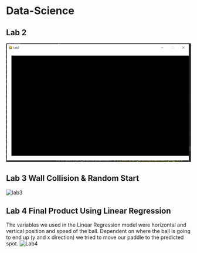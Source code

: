 # Data-Science

## Lab 2
![PNG](https://github.com/desjardinskatwit/Data-Science/blob/main/Lab2_pic.PNG)

## Lab 3 Wall Collision & Random Start
![lab3](https://user-images.githubusercontent.com/59697449/139483850-c0e713ea-c8da-4175-adb4-23e2c1d82e76.gif)

## Lab 4 Final Product Using Linear Regression
The variables we used in the Linear Regression model were horizontal and vertical position and speed of the ball. Dependent on where the ball is going to end up (y and x direction) we tried to move our paddle to the predicted spot.
![Lab4](https://user-images.githubusercontent.com/59697449/144949112-73c7afd1-ea51-4ebe-96fb-6c0c4f7556f5.gif)

